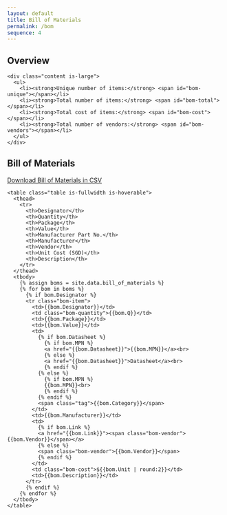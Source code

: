 ```yaml
---
layout: default
title: Bill of Materials
permalink: /bom
sequence: 4
---
```


<section class="section is-small">
  <div class="container">
    <h2 class="title is-1">Overview</h2>

    <div class="content is-large">
      <ul>
        <li><strong>Unique number of items:</strong> <span id="bom-unique"></span></li>
        <li><strong>Total number of items:</strong> <span id="bom-total"></span></li>
        <li><strong>Total cost of items:</strong> <span id="bom-cost"></span></li>
        <li><strong>Total number of vendors:</strong> <span id="bom-vendors"></span></li>
      </ul>
    </div>
  </div>
</section>
<section class="section is-small">
  <div class="container">
    <h2 class="title is-1">Bill of Materials</h2>
    <a href="{{site.url}}/_data/bill_of_materials.csv" class="button is-large is-fullwidth is-info">Download Bill of Materials in CSV</a>

    <table class="table is-fullwidth is-hoverable">
      <thead>
        <tr>
          <th>Designator</th>
          <th>Quantity</th>
          <th>Package</th>
          <th>Value</th>
          <th>Manufacturer Part No.</th>
          <th>Manufacturer</th>
          <th>Vendor</th>
          <th>Unit Cost (SGD)</th>
          <th>Description</th>
        </tr>
      </thead>
      <tbody>
        {% assign boms = site.data.bill_of_materials %}
        {% for bom in boms %}
          {% if bom.Designator %}
          <tr class="bom-item">
            <td>{{bom.Designator}}</td>
            <td class="bom-quantity">{{bom.Q}}</td>
            <td>{{bom.Package}}</td>
            <td>{{bom.Value}}</td>
            <td>
              {% if bom.Datasheet %}
                {% if bom.MPN %}
                <a href="{{bom.Datasheet}}">{{bom.MPN}}</a><br>
                {% else %}
                <a href="{{bom.Datasheet}}">Datasheet</a><br>
                {% endif %}
              {% else %}
                {% if bom.MPN %}
                {{bom.MPN}}<br>
                {% endif %}
              {% endif %}
              <span class="tag">{{bom.Category}}</span>
            </td>
            <td>{{bom.Manufacturer}}</td>
            <td>
              {% if bom.Link %}
              <a href="{{bom.Link}}"><span class="bom-vendor">{{bom.Vendor}}</span></a>
              {% else %}
              <span class="bom-vendor">{{bom.Vendor}}</span>
              {% endif %}
            </td>
            <td class="bom-cost">${{bom.Unit | round:2}}</td>
            <td>{{bom.Description}}</td>
          </tr>
          {% endif %}
        {% endfor %}
      </tbody>
    </table>
  </div>
</section>
